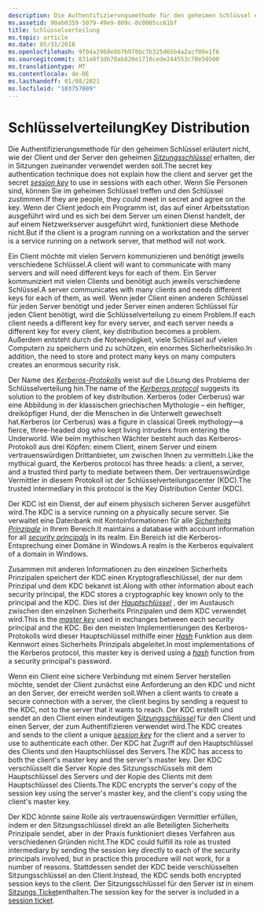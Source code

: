 ```yaml
---
description: Die Authentifizierungsmethode für den geheimen Schlüssel erläutert nicht, wie der Client und der Server den geheimen Sitzungsschlüssel erhalten, der in Sitzungen zueinander verwendet werden soll.
ms.assetid: 90ab0359-5079-49e9-809c-0c0005cc61bf
title: Schlüsselverteilung
ms.topic: article
ms.date: 05/31/2018
ms.openlocfilehash: 9f04a2968e8b7b978bc7b325d65b4a2acf08e1f6
ms.sourcegitcommit: 831e8f3db78ab820e1710cede244553c70e50500
ms.translationtype: MT
ms.contentlocale: de-DE
ms.lasthandoff: 01/08/2021
ms.locfileid: "103757009"
---
```

# <a name="key-distribution"></a><span data-ttu-id="47240-103">Schlüsselverteilung</span><span class="sxs-lookup"><span data-stu-id="47240-103">Key Distribution</span></span>

<span data-ttu-id="47240-104">Die Authentifizierungsmethode für den geheimen Schlüssel erläutert nicht, wie der Client und der Server den geheimen [*Sitzungsschlüssel*](../secgloss/s-gly.md) erhalten, der in Sitzungen zueinander verwendet werden soll.</span><span class="sxs-lookup"><span data-stu-id="47240-104">The secret key authentication technique does not explain how the client and server get the secret [*session key*](../secgloss/s-gly.md) to use in sessions with each other.</span></span> <span data-ttu-id="47240-105">Wenn Sie Personen sind, können Sie im geheimen Schlüssel treffen und den Schlüssel zustimmen.</span><span class="sxs-lookup"><span data-stu-id="47240-105">If they are people, they could meet in secret and agree on the key.</span></span> <span data-ttu-id="47240-106">Wenn der Client jedoch ein Programm ist, das auf einer Arbeitsstation ausgeführt wird und es sich bei dem Server um einen Dienst handelt, der auf einem Netzwerkserver ausgeführt wird, funktioniert diese Methode nicht.</span><span class="sxs-lookup"><span data-stu-id="47240-106">But if the client is a program running on a workstation and the server is a service running on a network server, that method will not work.</span></span>

<span data-ttu-id="47240-107">Ein Client möchte mit vielen Servern kommunizieren und benötigt jeweils verschiedene Schlüssel.</span><span class="sxs-lookup"><span data-stu-id="47240-107">A client will want to communicate with many servers and will need different keys for each of them.</span></span> <span data-ttu-id="47240-108">Ein Server kommuniziert mit vielen Clients und benötigt auch jeweils verschiedene Schlüssel.</span><span class="sxs-lookup"><span data-stu-id="47240-108">A server communicates with many clients and needs different keys for each of them, as well.</span></span> <span data-ttu-id="47240-109">Wenn jeder Client einen anderen Schlüssel für jeden Server benötigt und jeder Server einen anderen Schlüssel für jeden Client benötigt, wird die Schlüsselverteilung zu einem Problem.</span><span class="sxs-lookup"><span data-stu-id="47240-109">If each client needs a different key for every server, and each server needs a different key for every client, key distribution becomes a problem.</span></span> <span data-ttu-id="47240-110">Außerdem entsteht durch die Notwendigkeit, viele Schlüssel auf vielen Computern zu speichern und zu schützen, ein enormes Sicherheitsrisiko.</span><span class="sxs-lookup"><span data-stu-id="47240-110">In addition, the need to store and protect many keys on many computers creates an enormous security risk.</span></span>

<span data-ttu-id="47240-111">Der Name des [*Kerberos-Protokolls*](../secgloss/k-gly.md) weist auf die Lösung des Problems der Schlüsselverteilung hin.</span><span class="sxs-lookup"><span data-stu-id="47240-111">The name of the [*Kerberos protocol*](../secgloss/k-gly.md) suggests its solution to the problem of key distribution.</span></span> <span data-ttu-id="47240-112">Kerberos (oder Cerberus) war eine Abbildung in der klassischen griechischen Mythologie – ein heftiger, dreiköpfiger Hund, der die Menschen in die Unterwelt gewechselt hat.</span><span class="sxs-lookup"><span data-stu-id="47240-112">Kerberos (or Cerberus) was a figure in classical Greek mythology—a fierce, three-headed dog who kept living intruders from entering the Underworld.</span></span> <span data-ttu-id="47240-113">Wie beim mythischen Wächter besteht auch das Kerberos-Protokoll aus drei Köpfen: einem Client, einem Server und einem vertrauenswürdigen Drittanbieter, um zwischen Ihnen zu vermitteln.</span><span class="sxs-lookup"><span data-stu-id="47240-113">Like the mythical guard, the Kerberos protocol has three heads: a client, a server, and a trusted third party to mediate between them.</span></span> <span data-ttu-id="47240-114">Der vertrauenswürdige Vermittler in diesem Protokoll ist der Schlüsselverteilungscenter (KDC).</span><span class="sxs-lookup"><span data-stu-id="47240-114">The trusted intermediary in this protocol is the Key Distribution Center (KDC).</span></span>

<span data-ttu-id="47240-115">Der KDC ist ein Dienst, der auf einem physisch sicheren Server ausgeführt wird.</span><span class="sxs-lookup"><span data-stu-id="47240-115">The KDC is a service running on a physically secure server.</span></span> <span data-ttu-id="47240-116">Sie verwaltet eine Datenbank mit Kontoinformationen für alle [*Sicherheits Prinzipale*](../secgloss/s-gly.md) in Ihrem Bereich.</span><span class="sxs-lookup"><span data-stu-id="47240-116">It maintains a database with account information for all [*security principals*](../secgloss/s-gly.md) in its realm.</span></span> <span data-ttu-id="47240-117">Ein Bereich ist die Kerberos-Entsprechung einer Domäne in Windows.</span><span class="sxs-lookup"><span data-stu-id="47240-117">A realm is the Kerberos equivalent of a domain in Windows.</span></span>

<span data-ttu-id="47240-118">Zusammen mit anderen Informationen zu den einzelnen Sicherheits Prinzipalen speichert der KDC einen Kryptografieschlüssel, der nur dem Prinzipal und dem KDC bekannt ist.</span><span class="sxs-lookup"><span data-stu-id="47240-118">Along with other information about each security principal, the KDC stores a cryptographic key known only to the principal and the KDC.</span></span> <span data-ttu-id="47240-119">Dies ist der [*Hauptschlüssel*](../secgloss/m-gly.md) , der im Austausch zwischen den einzelnen Sicherheits Prinzipalen und dem KDC verwendet wird.</span><span class="sxs-lookup"><span data-stu-id="47240-119">This is the [*master key*](../secgloss/m-gly.md) used in exchanges between each security principal and the KDC.</span></span> <span data-ttu-id="47240-120">Bei den meisten Implementierungen des Kerberos-Protokolls wird dieser Hauptschlüssel mithilfe einer [*Hash*](../secgloss/h-gly.md) Funktion aus dem Kennwort eines Sicherheits Prinzipals abgeleitet.</span><span class="sxs-lookup"><span data-stu-id="47240-120">In most implementations of the Kerberos protocol, this master key is derived using a [*hash*](../secgloss/h-gly.md) function from a security principal's password.</span></span>

<span data-ttu-id="47240-121">Wenn ein Client eine sichere Verbindung mit einem Server herstellen möchte, sendet der Client zunächst eine Anforderung an den KDC und nicht an den Server, der erreicht werden soll.</span><span class="sxs-lookup"><span data-stu-id="47240-121">When a client wants to create a secure connection with a server, the client begins by sending a request to the KDC, not to the server that it wants to reach.</span></span> <span data-ttu-id="47240-122">Der KDC erstellt und sendet an den Client einen eindeutigen [*Sitzungsschlüssel*](../secgloss/s-gly.md) für den Client und einen Server, der zum Authentifizieren verwendet wird.</span><span class="sxs-lookup"><span data-stu-id="47240-122">The KDC creates and sends to the client a unique [*session key*](../secgloss/s-gly.md) for the client and a server to use to authenticate each other.</span></span> <span data-ttu-id="47240-123">Der KDC hat Zugriff auf den Hauptschlüssel des Clients und den Hauptschlüssel des Servers.</span><span class="sxs-lookup"><span data-stu-id="47240-123">The KDC has access to both the client's master key and the server's master key.</span></span> <span data-ttu-id="47240-124">Der KDC verschlüsselt die Server Kopie des Sitzungsschlüssels mit dem Hauptschlüssel des Servers und der Kopie des Clients mit dem Hauptschlüssel des Clients.</span><span class="sxs-lookup"><span data-stu-id="47240-124">The KDC encrypts the server's copy of the session key using the server's master key, and the client's copy using the client's master key.</span></span>

<span data-ttu-id="47240-125">Der KDC könnte seine Rolle als vertrauenswürdigen Vermittler erfüllen, indem er den Sitzungsschlüssel direkt an alle Beteiligten Sicherheits Prinzipale sendet, aber in der Praxis funktioniert dieses Verfahren aus verschiedenen Gründen nicht.</span><span class="sxs-lookup"><span data-stu-id="47240-125">The KDC could fulfill its role as trusted intermediary by sending the session key directly to each of the security principals involved, but in practice this procedure will not work, for a number of reasons.</span></span> <span data-ttu-id="47240-126">Stattdessen sendet der KDC beide verschlüsselten Sitzungsschlüssel an den Client.</span><span class="sxs-lookup"><span data-stu-id="47240-126">Instead, the KDC sends both encrypted session keys to the client.</span></span> <span data-ttu-id="47240-127">Der Sitzungsschlüssel für den Server ist in einem [Sitzungs Ticket](session-tickets.md)enthalten.</span><span class="sxs-lookup"><span data-stu-id="47240-127">The session key for the server is included in a [session ticket](session-tickets.md).</span></span>

 

 
